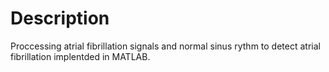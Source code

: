 # Description
Proccessing atrial fibrillation signals and normal sinus rythm to detect atrial fibrillation implentded in MATLAB.
